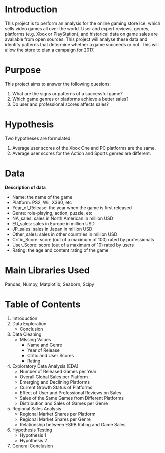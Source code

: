 # Introduction
This project is to perform an analysis for the online gaming store Ice, which sells video games all over the world. User and expert reviews, genres, platforms (e.g. Xbox or PlayStation), and historical data on game sales are available from open sources. This project will analyse these data and identify patterns that determine whether a game succeeds or not. This will allow the store to plan a campaign for 2017.

# Purpose
This project aims to answer the following quesions:
1. What are the signs or patterns of a successful game?
2. Which game genres or platforms achieve a better sales?
3. Do user and professional scores affects sales?

# Hypothesis
Two hypotheses are formulated:
1. Average user scores of the Xbox One and PC platforms are the same.
2. Average user scores for the Action and Sports genres are different.

# Data
**Description of data**
- Name: the name of the game
- Platform: PS2, Wii, X360, etc
- Year_of_Release: the year when the game is first released
- Genre: role-playing, action, puzzle, etc
- NA_sales: sales in North American in million USD
- EU_sales: sales in Europe in million USD
- JP_sales: sales in Japan in million USD
- Other_sales: sales in other countries in million USD
- Critic_Score: score (out of a maximum of 100) rated by professionals
- User_Score: score (out of a maximum of 10) rated by users
- Rating: the age and content rating of the game

# Main Libraries Used
Pandas, Numpy, Matplotlib, Seaborn, Scipy

# Table of Contents
1. Introduction
2. Data Exploration
   - Conclusion
3. Data Cleaning
   - MIssing Values
     - Name and Genre
     - Year of Release
     - Critic and User Scores
     - Rating
4. Exploratory Data Analysis (EDA)
   - Number of Released Games per Year
   - Overall Global Sales per Platform
   - Emerging and Declining Platforms
   - Current Growth Status of Platforms
   - Effect of User and Professional Reviews on Sales
   - Sales of the Same Games from Different Platforms
   - Distribution and Sales of Games per Genre
5. Regional Sales Analysis
   - Regional Market Shares per Platform
   - Regional Market Shares per Genre
   - Relationship between ESRB Rating and Game Sales
6. Hypothesis Testing
   - Hypothesis 1
   - Hypothesis 2
7. General Conclusion 
